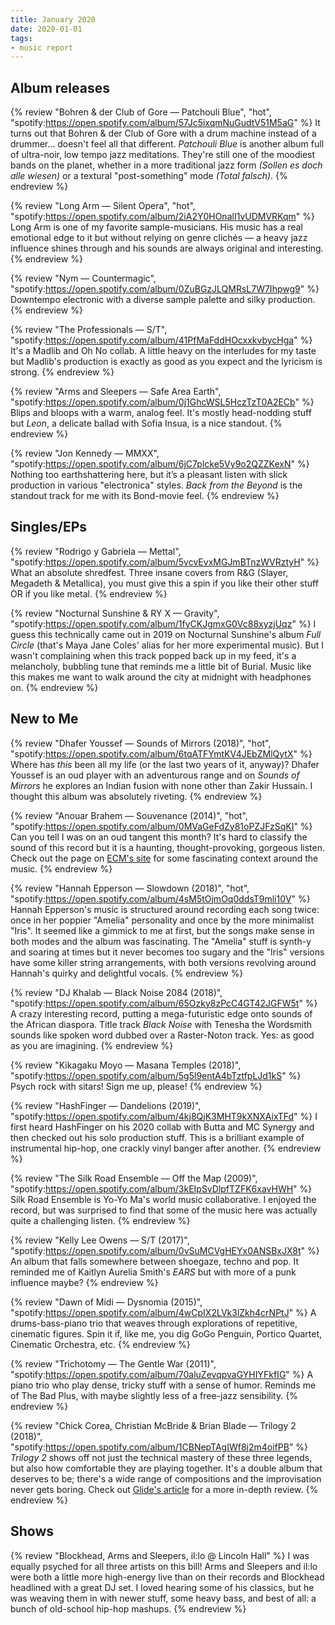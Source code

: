 ```yaml
---
title: January 2020
date: 2020-01-01
tags:
- music report
---
```


## Album releases

{% review "Bohren & der Club of Gore — Patchouli Blue", "hot",
  "spotify:https://open.spotify.com/album/57Jc5ixqmNuGudtV51M5aG"
%}
  It turns out that Bohren & der Club of Gore with a drum machine instead of a drummer... doesn't feel all that different. _Patchouli Blue_ is another album full of ultra-noir, low tempo jazz meditations. They're still one of the moodiest bands on the planet, whether in a more traditional jazz form _(Sollen es doch alle wiesen)_ or a textural "post-something" mode _(Total falsch)_.
{% endreview %}


{% review "Long Arm — Silent Opera", "hot",
  "spotify:https://open.spotify.com/album/2iA2Y0HOnalI1vUDMVRKqm"
%}
  Long Arm is one of my favorite sample-musicians. His music has a real emotional edge to it but without relying on genre clichés — a
  heavy jazz influence shines through and his sounds are always original and interesting.
{% endreview %}

{% review "Nym — Countermagic",
  "spotify:https://open.spotify.com/album/0ZuBGzJLQMRsL7W7Ihpwg9"
%}
  Downtempo electronic with a diverse sample palette and silky production.
{% endreview %}

{% review "The Professionals — S/T",
  "spotify:https://open.spotify.com/album/41PfMaFddHOcxxkvbycHga"
%}
  It's a Madlib and Oh No collab. A little heavy on the interludes for my taste but Madlib's production is exactly as good as you expect and the lyricism is strong.
{% endreview %}

{% review "Arms and Sleepers — Safe Area Earth",
  "spotify:https://open.spotify.com/album/0j1GhcWSL5HczTzT0A2ECb"
%}
  Blips and bloops with a warm, analog feel. It's mostly head-nodding stuff but _Leon_, a delicate ballad with Sofia Insua, is a nice standout.
{% endreview %}

{% review "Jon Kennedy — MMXX",
  "spotify:https://open.spotify.com/album/6jC7plcke5Vy9o2QZZKexN"
%}
  Nothing too earthshattering here, but it’s a pleasant listen with slick production in various "electronica" styles. _Back from the Beyond_ is the standout track for me with its Bond-movie feel.
{% endreview %}


## Singles/EPs

{% review "Rodrigo y Gabriela — Mettal",
  "spotify:https://open.spotify.com/album/5vcvEvxMGJmBTnzWVRztyH"
%}
  What an absolute shredfest. Three insane covers from R&G (Slayer, Megadeth & Metallica), you must give this a spin if you like their other stuff OR if you like metal.
{% endreview %}

{% review "Nocturnal Sunshine & RY X — Gravity",
  "spotify:https://open.spotify.com/album/1fyCKJgmxG0Vc88xyzjUqz"
%}
  I guess this technically came out in 2019 on Nocturnal Sunshine's album _Full Circle_ (that's Maya Jane Coles' alias for her more experimental music). But I wasn't complaining when this track popped back up in my feed, it's a melancholy, bubbling tune that reminds me a little bit of Burial. Music like this makes me want to walk around the city at midnight with headphones on.
{% endreview %}


## New to Me

{% review "Dhafer Youssef — Sounds of Mirrors (2018)", "hot",
  "spotify:https://open.spotify.com/album/6tqATFYmtKV4JEbZMlQytX"
%}
  Where has _this_ been all my life (or the last two years of it, anyway)? Dhafer Youssef is an oud player with an adventurous range and on _Sounds of Mirrors_ he explores an Indian fusion with none other than Zakir Hussain. I thought this album was absolutely riveting.
{% endreview %}

{% review "Anouar Brahem — Souvenance (2014)", "hot",
  "spotify:https://open.spotify.com/album/0MVaGeFdZy81oPZJFzSqKI"
%}
  Can you tell I was on an oud tangent this month? It's hard to classify the sound of this record but it is a haunting, thought-provoking, gorgeous listen. Check out the page on [ECM's site](https://www.ecmrecords.com/catalogue/143038752917/souvenance-anouar-brahem) for some fascinating context around the music.
{% endreview %}

{% review "Hannah Epperson — Slowdown (2018)", "hot",
  "spotify:https://open.spotify.com/album/4sM5tOjmOq0ddsT9mli10V"
%}
  Hannah Epperson's music is structured around recording each song twice: once in her poppier "Amelia" personality and once by the more minimalist "Iris". It seemed like a gimmick to me at first, but the songs make sense in both modes and the album was fascinating. The "Amelia" stuff is synth-y and soaring at times but it never becomes too sugary and the "Iris" versions have some killer string arrangements, with both versions revolving around Hannah's quirky and delightful vocals.
{% endreview %}

{% review "DJ Khalab — Black Noise 2084 (2018)",
  "spotify:https://open.spotify.com/album/65Ozky8zPcC4GT42JGFW5t"
%}
  A crazy interesting record, putting a mega-futuristic edge onto sounds of the African diaspora. Title track _Black Noise_ with Tenesha the Wordsmith sounds like spoken word dubbed over a Raster-Noton track. Yes: as good as you are imagining.
{% endreview %}

{% review "Kikagaku Moyo — Masana Temples (2018)",
  "spotify:https://open.spotify.com/album/5g5l9entA4bTztfpLJd1kS"
%}
  Psych rock with sitars! Sign me up, please!
{% endreview %}

{% review "HashFinger — Dandelions (2019)",
  "spotify:https://open.spotify.com/album/4kj8QjK3MHT9kXNXAixTFd"
%}
  I first heard HashFinger on his 2020 collab with Butta and MC Synergy and then checked out his solo production stuff. This is a brilliant example of instrumental hip-hop, one crackly vinyl banger after another.
{% endreview %}

{% review "The Silk Road Ensemble — Off the Map (2009)",
  "spotify:https://open.spotify.com/album/3kEIpSvDlpfTZFK6xavHWH"
%}
  Silk Road Ensemble is Yo-Yo Ma's world music collaborative. I enjoyed the record, but was surprised to find that some of the music here was actually quite a challenging listen.
{% endreview %}

{% review "Kelly Lee Owens — S/T (2017)",
  "spotify:https://open.spotify.com/album/0vSuMCVgHEYx0ANSBxJX8t"
%}
  An album that falls somewhere between shoegaze, techno and pop. It reminded me of Kaitlyn Aurelia Smith's _EARS_ but with more of a punk influence maybe?
{% endreview %}

{% review "Dawn of Midi — Dysnomia (2015)",
  "spotify:https://open.spotify.com/album/4wCpIX2LVk3lZkh4crNPtJ"
%}
  A drums-bass-piano trio that weaves through explorations of repetitive, cinematic figures. Spin it if, like me, you dig GoGo Penguin, Portico Quartet, Cinematic Orchestra, etc.
{% endreview %}

{% review "Trichotomy — The Gentle War (2011)",
  "spotify:https://open.spotify.com/album/70aluZevqpvaGYHIYFkfIG"
%}
  A piano trio who play dense, tricky stuff with a sense of humor. Reminds me of The Bad Plus, with maybe slightly less of a free-jazz sensibility.
{% endreview %}

{% review "Chick Corea, Christian McBride & Brian Blade — Trilogy 2 (2018)",
  "spotify:https://open.spotify.com/album/1CBNepTAgIWf8j2m4oifPB"
%}
  _Trilogy 2_ shows off not just the technical mastery of these three legends, but also how comfortable they are playing together. It's a double album that deserves to be; there's a wide range of compositions and the improvisation never gets boring. Check out [Glide's article](https://glidemagazine.com/234017/chick-corea-reunites-with-fellow-jazz-greats-christian-mcbride-brian-blade-with-trilogy-2-album-review/) for a more in-depth review.
{% endreview %}


## Shows

{% review "Blockhead, Arms and Sleepers, il:lo @ Lincoln Hall" %}
  I was equally psyched for all three artists on this bill! Arms and Sleepers and il:lo were both a little more high-energy live than on their records and Blockhead headlined with a great DJ set. I loved hearing some of his classics, but he was weaving them in with newer stuff, some heavy bass, and best of all: a bunch of old-school hip-hop mashups.
{% endreview %}
